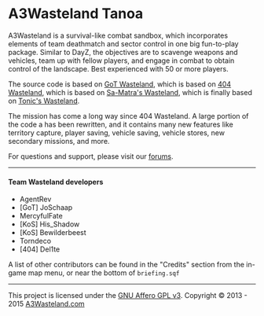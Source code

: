 # A3Wasteland Tanoa

A3Wasteland is a survival-like combat sandbox, which incorporates elements of team deathmatch and sector control in one big fun-to-play package. Similar to DayZ, the objectives are to scavenge weapons and vehicles, team up with fellow players, and engage in combat to obtain control of the landscape. Best experienced with 50 or more players. 

The source code is based on [GoT Wasteland](https://github.com/JoSchaap/GoT_Wasteland_V2.Stratis), which is based on [404 Wasteland](https://github.com/domuk/Arma3-404Wasteland-Stratis), which is based on [Sa-Matra's Wasteland](http://forums.bistudio.com/showthread.php?142427), which is finally based on [Tonic's Wasteland](http://forums.bistudio.com/showthread.php?140070).

The mission has come a long way since 404 Wasteland. A large portion of the code a has been rewritten, and it contains many new features like territory capture, player saving, vehicle saving, vehicle stores, new secondary missions, and more.

For questions and support, please visit our [forums](http://forums.a3wasteland.com/).

---

#### Team Wasteland developers

* AgentRev
* [GoT] JoSchaap
* MercyfulFate
* [KoS] His_Shadow
* [KoS] Bewilderbeest
* Torndeco
* [404] Del1te

A list of other contributors can be found in the "Credits" section from the in-game map menu, or near the bottom of `briefing.sqf`

---

This project is licensed under the [GNU Affero GPL v3](http://tldrlegal.com/l/agpl3). Copyright © 2013 - 2015 [A3Wasteland.com](http://a3wasteland.com/)
